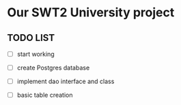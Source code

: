 # Our SWT2 University project







## TODO LIST

- [ ] start working

- [ ] create Postgres database
- [ ] implement dao interface and class
- [ ] basic table creation 
